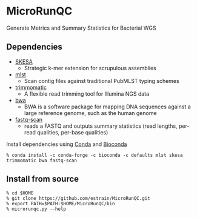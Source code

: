 # MicroRunQC
Generate Metrics and Summary Statistics for Bacterial WGS

## Dependencies 

* [SKESA](https://github.com/ncbi/SKESA)
  * Strategic k-mer extension for scrupulous assemblies
* [mlst](https://github.com/tseemann/mlst)
  * Scan contig files against traditional PubMLST typing schemes
* [trimmomatic](https://github.com/timflutre/trimmomatic)
  * A flexible read trimming tool for Illumina NGS data
* [bwa](https://github.com/lh3/bwa)
  * BWA is a software package for mapping DNA sequences against a large reference genome, such as the human genome
* [fastq-scan](https://github.com/rpetit3/fastq-scan)
  * reads a FASTQ and outputs summary statistics (read lengths, per-read qualities, per-base qualities)
  
Install dependencies using [Conda](https://bioconda.github.io/user/install.html) and [Bioconda](https://bioconda.github.io/)
```
% conda install -c conda-forge -c bioconda -c defaults mlst skesa trimmomatic bwa fastq-scan
```

## Install from source

```
% cd $HOME
% git clone https://github.com/estrain/MicroRunQC.git
% export PATH=$PATH:$HOME/MicroRunQC/bin
% microrunqc.py --help
``` 
